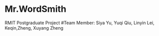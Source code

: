 # Mr.WordSmith
RMIT Postgraduate Project
#Team Member: Siya Yu, Yuqi Qiu, Linyin Lei, Keqin,Zheng, Xuyang Zheng
